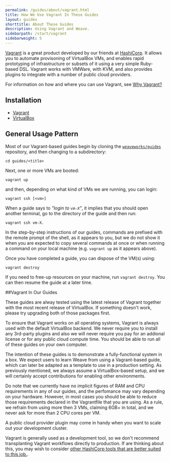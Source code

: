 ```yaml
---
permalink: /guides/about/vagrant.html
title: How We Use Vagrant In These Guides
layout: guides
shorttitle: About These Guides
description: Using Vagrant and Weave.
sidebarpath: /start/vagrant
sidebarweight: 5
---
```




[Vagrant](https://www.vagrantup.com/) is a great product developed by our friends at [HashiCorp](https://hashicorp.com/). It allows
you to automate provisoning of VirtualBox VMs, and enables rapid prototyping of infrastructure or subsets of it using a very simple Ruby-based DSL. Vagrant works with VMWare, with KVM, and also provides plugins to integrate with a number of public cloud providers. 

For information on how and where you can use Vagrant, see [Why Vagrant?](https://docs.vagrantup.com/v2/why-vagrant/index.html)

## Installation

 * [Vagrant](https://docs.vagrantup.com/v2/installation/index.html)
 * [VirtualBox](https://www.virtualbox.org/wiki/Downloads)

## General Usage Pattern

Most of our Vagrant-based guides begin by cloning the [`weaveworks/guides`](https://github.cim/weaveworks/guides) repository, and then changing to a subdirectory:

    cd guides/<title>

Next, one or more VMs are booted:

    vagrant up

and then, depending on what kind of VMs we are running, you can login:

    vagrant ssh [<vm>]

When a guide says to  _"login to `vm-X`"_, it implies that you should open another terminal, go to the directory of the guide and then run:

    vagrant ssh vm-X.

In the step-by-step instructions of our guides, commands are prefixed with the remote prompt of the shell, as it
appears to you, but we do not show it when you are expected to copy several commands at once or when running a command on your local machine (e.g. `vagrant up` as it appears above).

Once you have completed a guide, you can dispose of the VM(s) using:

    vagrant destroy

If you need to free-up resources on your machine, run `vagrant destroy`. You can then resume the guide at a later time.

##Vagrant In Our Guides

These guides are alway tested using the latest release of Vagrant together with the most recent release of VirtualBox. If something doesn't work, please try upgrading both of those packages first.

To ensure that Vagrant works on all operating systems, Vagrant is always used with the default VirtualBox backend. We never require you to install any 3rd-party plugins and also we will never require you pay for an addional license or for any public cloud compute time. You should be able to run all of these guides on your own computer.

The intention of these guides is to demonstrate a fully-functional system in a box. We expect users to learn Weave
from using a Vagrant-based guide, which can later be adapted as a template to use in a production setting. As previously mentioned, we always assume a VirtualBox-based setup, and we will certainly accept contributions for enabling other environments.

Do note that we currently have no implicit figures of RAM and CPU requirements in any of our guides, and the perfomance may vary depending on your hardware. However, in most cases you should be able to reduce those requirements declared in the Vagrantfile that you are using. As a rule, we refrain from using more then 3 VMs, claiming 6GB+ in total, and we never ask for more than 2 CPU cores per VM. 

A public cloud provider plugin may come in handy when you want to scale out your development cluster.

Vagrant is generally used as a development tool, so we don't recommend transplanting Vagrant workflows directly to
production. If are thinking about this, you may wish to consider [other HashiCorp tools that are better suited to this job.](https://www.terraform.io/intro/hashicorp-ecosystem.html).

